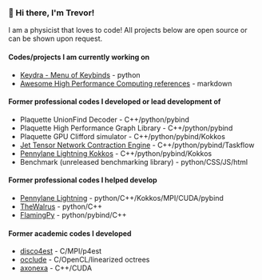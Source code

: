 ### 👋 Hi there, I'm **Trevor**!

I am a physicist that loves to code! All projects below are open source or can be shown upon request.

#### Codes/projects I am currently working on
- [Keydra - Menu of Keybinds](https://github.com/trevor-vincent/Keydra) - python
- [Awesome High Performance Computing references](https://github.com/trevor-vincent/awesome-high-performance-computing) - markdown

#### Former professional codes I developed or lead development of
- Plaquette UnionFind Decoder - C++/python/pybind
- Plaquette High Performance Graph Library - C++/python/pybind
- Plaquette GPU Clifford simulator - C++/python/pybind/Kokkos
- [Jet Tensor Network Contraction Engine](https://github.com/XanaduAI/jet) - C++/python/pybind/Taskflow
- [Pennylane Lightning Kokkos](https://github.com/PennyLaneAI/pennylane-lightning-kokkos) - C++/python/pybind/Kokkos
- Benchmark (unreleased benchmarking library) - python/CSS/JS/html

#### Former professional codes I helped develop
- [Pennylane Lightning](https://github.com/PennylaneAI/pennylane-lightning) - python/C++/Kokkos/MPI/CUDA/pybind
- [TheWalrus](https://github.com/XanaduAI/thewalrus) - python/C++
- [FlamingPy](https://github.com/XanaduAI/flamingpy) - python/pybind/C++

#### Former academic codes I developed
- [disco4est](https://github.com/trevor-vincent/disco4est) - C/MPI/p4est
- [occlude](https://github.com/trevor-vincent/occlude) - C/OpenCL/linearized octrees
- [axonexa](https://github.com/trevor-vincent/axonexa) - C++/CUDA
